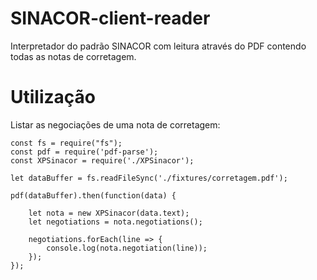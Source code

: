 # SINACOR-client-reader

Interpretador do padrão SINACOR com leitura através do PDF contendo todas as notas de corretagem.

# Utilização

Listar as negociações de uma nota de corretagem:

```
const fs = require("fs");
const pdf = require('pdf-parse');
const XPSinacor = require('./XPSinacor');

let dataBuffer = fs.readFileSync('./fixtures/corretagem.pdf');

pdf(dataBuffer).then(function(data) {
 
    let nota = new XPSinacor(data.text);
    let negotiations = nota.negotiations();
    
    negotiations.forEach(line => {
        console.log(nota.negotiation(line));
    });   
});
```
